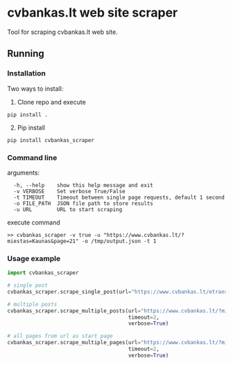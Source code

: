 # cvbankas.lt web site scraper

Tool for scraping cvbankas.lt web site.

## Running 

### Installation
Two ways to install:

1. Clone repo and execute
```
pip install .
```

2. Pip install
```
pip install cvbankas_scraper
```

### Command line

arguments:
```
  -h, --help    show this help message and exit
  -v VERBOSE    Set verbose True/False
  -t TIMEOUT    Timeout between single page requests, default 1 second
  -o FILE_PATH  JSON file path to store results
  -u URL        URL to start scraping
```

execute command
```
>> cvbankas_scraper -v true -u "https://www.cvbankas.lt/?miestas=Kaunas&page=21" -o /tmp/output.json -t 1
```

### Usage example
```python
import cvbankas_scraper

# single post
cvbankas_scraper.scrape_single_post(url="https://www.cvbankas.lt/etransport-vairuotojas-a-keleiviu-pavezejas-a-kaune-kaune/1-4351087")

# multiple posts
cvbankas_scraper.scrape_multiple_posts(url="https://www.cvbankas.lt/?miestas=Kaunas&page=21",
                                       timeout=2,
                                       verbose=True)

# all pages from url as start page
cvbankas_scraper.scrape_multiple_pages(url="https://www.cvbankas.lt/?miestas=Kaunas&page=19",
                                       timeout=2,
                                       verbose=True)
```
